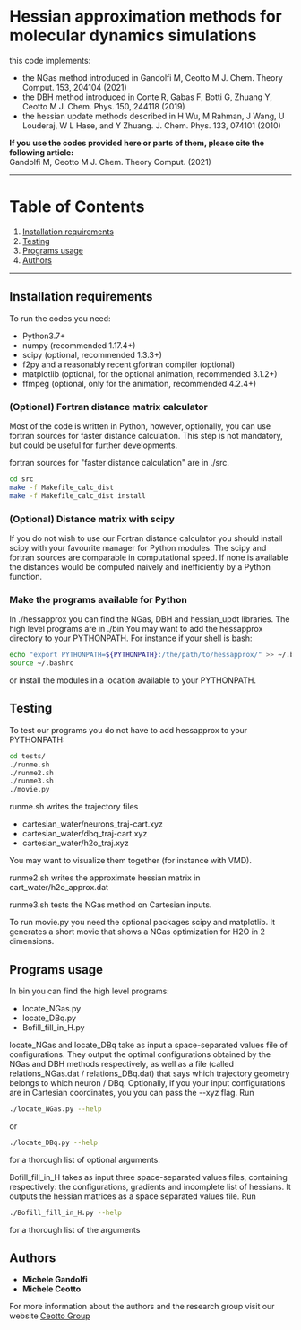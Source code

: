 # Hessian approximation methods for molecular dynamics simulations
this code implements:</br>
- the NGas method introduced in Gandolfi M, Ceotto M J. Chem. Theory Comput. 153, 204104 (2021)</br>
- the DBH method introduced in Conte R, Gabas F, Botti G, Zhuang Y, Ceotto M J. Chem. Phys. 150, 244118 (2019)</br>
- the hessian update methods described in H Wu, M Rahman, J Wang, U Louderaj, W L Hase, and Y Zhuang. J. Chem. Phys. 133, 074101 (2010) 

**If you use the codes provided here or parts of them, please cite the following
article:**</br>
Gandolfi M, Ceotto M J. Chem. Theory Comput. (2021)</br>

----

# Table of Contents
1. [Installation requirements](#Installation-requirements)
2. [Testing](#Testing)
3. [Programs usage](#Programs-usage)
4. [Authors](#Authors)

----

## Installation requirements
To run the codes you need:

- Python3.7+
- numpy (recommended 1.17.4+)
- scipy (optional, recommended 1.3.3+)
- f2py and a reasonably recent gfortran compiler (optional)
- matplotlib (optional, for the optional animation, recommended 3.1.2+)
- ffmpeg (optional, only for the animation, recommended 4.2.4+)

### (Optional) Fortran distance matrix calculator
Most of the code is written in Python, however, optionally, you can
use fortran sources for faster distance calculation. This step is not
mandatory, but could be useful for further developments.

fortran sources for "faster distance calculation" are in ./src.
```bash
cd src
make -f Makefile_calc_dist
make -f Makefile_calc_dist install
```

### (Optional) Distance matrix with scipy
If you do not wish to use our Fortran distance calculator you should
install scipy with your favourite manager for Python modules.
The scipy and fortran sources are comparable in computational speed.
If none is available the distances would be computed naively and 
inefficiently by a Python function.

### Make the programs available for Python
In ./hessapprox you can find the NGas, DBH and hessian_updt libraries.
The high level programs are in ./bin
You may want to add the hessapprox directory to your PYTHONPATH. For
instance if your shell is bash:
```bash
echo "export PYTHONPATH=${PYTHONPATH}:/the/path/to/hessapprox/" >> ~/.bashrc
source ~/.bashrc
```
or install the modules in a location available to your PYTHONPATH.

## Testing
To test our programs you do not have to add hessapprox to your PYTHONPATH:
```bash
cd tests/
./runme.sh
./runme2.sh
./runme3.sh
./movie.py
```
runme.sh writes the trajectory files
- cartesian_water/neurons_traj-cart.xyz
- cartesian_water/dbq_traj-cart.xyz
- cartesian_water/h2o_traj.xyz

You may want to visualize them together (for instance with VMD).

runme2.sh writes the approximate hessian matrix in
cart_water/h2o_approx.dat

runme3.sh tests the NGas method on Cartesian inputs.

To run movie.py you need the optional packages scipy and matplotlib.
It generates a short movie that shows a NGas optimization for H2O in 2 
dimensions.

## Programs usage
In bin you can find the high level programs:
- locate_NGas.py
- locate_DBq.py
- Bofill_fill_in_H.py

locate_NGas and locate_DBq take as input a space-separated values
file of configurations. They output the optimal configurations obtained by
the NGas and DBH methods respectively, as well as a file (called
relations_NGas.dat / relations_DBq.dat) that says which trajectory geometry
belongs to which neuron / DBq.
Optionally, if you your input configurations are in Cartesian coordinates,
you you can pass the --xyz flag.
Run 
```bash
./locate_NGas.py --help
```
or 
```bash
./locate_DBq.py --help
```
for a thorough list of optional arguments.

Bofill_fill_in_H takes as input three space-separated values files, containing
respectively: the configurations, gradients and incomplete list of hessians.
It outputs the hessian matrices as a space separated values file. Run
```bash
./Bofill_fill_in_H.py --help
```
for a thorough list of the arguments

## Authors

* **Michele Gandolfi** 
* **Michele Ceotto**

For more information about the authors and the research group visit our website
[Ceotto Group](https://sites.unimi.it/ceotto/)

